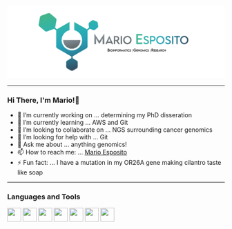 <img src="MarioEsposito-Banner.png" alt="banner" />

---

### Hi There, I'm Mario!👋

- 🔭 I’m currently working on ... determining my PhD disseration
- 🌱 I’m currently learning ... AWS and Git
- 👯 I’m looking to collaborate on ... NGS surrounding cancer genomics
- 🤔 I’m looking for help with ... Git
- 💬 Ask me about ... anything genomics!
- 📫 How to reach me: ... [Mario Esposito](mailto:mario_espo@outlook.com)
- ⚡ Fun fact: ... I have a mutation in my OR26A gene making cilantro taste like soap

---

### Languages and Tools

<img height="32" width="32" src="https://cdn.jsdelivr.net/npm/simple-icons@v4/icons/python.svg" />    <img height="32" width="32" src="https://cdn.jsdelivr.net/npm/simple-icons@v4/icons/r.svg" />   <img height="32" width="32" src="https://cdn.jsdelivr.net/npm/simple-icons@v4/icons/git.svg" />   <img height="32" width="32" src="https://cdn.jsdelivr.net/npm/simple-icons@v4/icons/powershell.svg" />    <img height="32" width="32" src="https://cdn.jsdelivr.net/npm/simple-icons@v4/icons/mysql.svg" />   <img height="32" width="32" src="https://cdn.jsdelivr.net/npm/simple-icons@v4/icons/github.svg" />    <img height="32" width="32" src="https://cdn.jsdelivr.net/npm/simple-icons@v4/icons/gnubash.svg" />   
